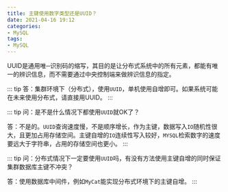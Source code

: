 ```yaml
---
title: 主键使用数字类型还是UUID？
date: 2021-04-16 19:12
categories:
- MySQL
tags:
- MySQL
---
```


UUID是通用唯─识别码的缩写，其目的是让分布式系统中的所有元素，都能有唯一的辨识信息，而不需要通过中央控制端来做辨识信息的指定。
<!-- more -->
::: tip
答：集群环境下（分布式），使用`UUID`，单机使用自增即可。如果系统可能在未来使用分布式，请直接用UUID。
:::

::: tip
问：是不是什么情况下都使用`UUID`就OK了？

答：不是的。`UUID`查询速度慢，不是顺序增长，作为主键，数据写入`IO`随机性很大，且更加占用存储空间。主键自增的`IO`连续性写入较好，`MYSQL`检索数字的速度要远大于字符串，占用的存储空间也更小。
:::

::: tip
问：分布式情况下一定要使用`UUID`吗，有没有方法使用主键自增的同时保证集群数据库主键不冲突？

答：使用数据库中间件，例如`MyCat`能实现分布式环境下的主键自增。
:::

